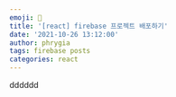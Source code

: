 ```yaml
---
emoji: 📓
title: '[react] firebase 프로젝트 배포하기'
date: '2021-10-26 13:12:00'
author: phrygia
tags: firebase posts
categories: react
---
```


dddddd
